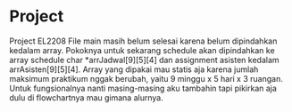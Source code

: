 # Project
Project EL2208
File main masih belum selesai karena belum dipindahkan kedalam array. Pokoknya untuk sekarang schedule akan dipindahkan ke array schedule char *arrJadwal[9][5][4] dan assignment asisten kedalam arrAsisten[9][5][4]. Array yang dipakai mau statis aja karena jumlah maksimum praktikum nggak berubah, yaitu 9 minggu x 5 hari x 3 ruangan.  Untuk fungsionalnya nanti masing-masing aku tambahin tapi pikirkan aja dulu di flowchartnya mau gimana alurnya.

